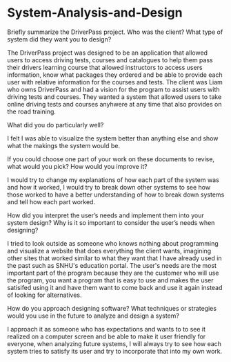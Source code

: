 # System-Analysis-and-Design

Briefly summarize the DriverPass project. Who was the client? What type of system did they want you to design?

The DriverPass project was designed to be an application that allowed users to access driving tests, courses and catalogues to help them pass their drivers learning course that allowed instructors to access users information, know what packages they ordered and be able to provide each user with relative information for the courses and tests. The client was Liam who owns DriverPass and had a vision for the program to assist users with driving tests and courses. They wanted a system that allowed users to take online driving tests and courses anyhwere at any time that also provides on the road training.

What did you do particularly well?

I felt I was able to visualize the system better than anything else and show what the makings the system would be.

If you could choose one part of your work on these documents to revise, what would you pick? How would you improve it?

I would try to change my explanations of how each part of the system was and how it worked, I would try to break down other systems to see how those worked to have a better understanding of how to break down systems and tell how each part worked.

How did you interpret the user’s needs and implement them into your system design? Why is it so important to consider the user’s needs when designing?

I tried to look outside as someone who knows nothing about programming and visualize a website that does everything the client wants, imagining other sites that worked similar to what they want that I have already used in the past such as SNHU's education portal. The user's needs are the most important part of the program because they are the customer who will use the program, you want a program that is easy to use and makes the user satisifed using it and have them want to come back and use it again instead of looking for alternatives.

How do you approach designing software? What techniques or strategies would you use in the future to analyze and design a system?

I approach it as someone who has expectations and wants to to see it realized on a computer screen and be able to make it user friendly for everyone, when analyzing future systems, I will always try to see how each system tries to satisfy its user and try to incorporate that into my own work.
